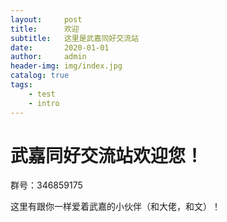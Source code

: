 ```yaml
---
layout:     post
title:      欢迎
subtitle:   这里是武嘉同好交流站
date:       2020-01-01
author:     admin
header-img: img/index.jpg
catalog: true
tags:
    - test
	- intro
---
```

# 武嘉同好交流站欢迎您！

群号：346859175

这里有跟你一样爱着武嘉的小伙伴（和大佬，和文）！